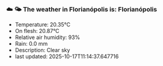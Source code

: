 ### ☁️ 🌤️  The weather in Florianópolis is: Florianópolis

- Temperature: 20.35°C
- On flesh: 20.87°C
- Relative air humidity: 93%
- Rain: 0.0 mm
- Description: Clear sky
- last updated: 2025-10-17T11:14:37.647716
